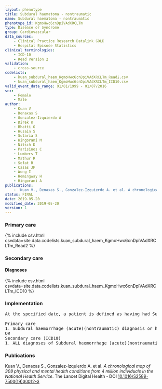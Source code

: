 ```yaml
---
layout: phenotype
title: Subdural haematoma - nontraumatic
name: Subdural haematoma - nontraumatic
phenotype_id: KgmoHwc6cnDpiVAdXRCLTm 
type: Disease or Syndrome
group: Cardiovascular
data_sources: 
    - Clinical Practice Research Datalink GOLD
    - Hospital Episode Statistics
clinical_terminologies: 
    - ICD-10
    - Read Version 2
validation: 
    - cross-source
codelists: 
    - kuan_subdural_haem_KgmoHwc6cnDpiVAdXRCLTm_Read2.csv
    - kuan_subdural_haem_KgmoHwc6cnDpiVAdXRCLTm_ICD10.csv
valid_event_data_range: 01/01/1999 - 01/07/2016
sex: 
    - Female
    - Male
author: 
    - Kuan V
    - Denaxas S
    - Gonzalez-Izquierdo A
    - Direk K
    - Bhatti O
    - Husain S
    - Sutaria S
    - Hingorani M
    - Nitsch D
    - Parisinos C
    - Lumbers T
    - Mathur R
    - Sofat R
    - Casas JP
    - Wong I
    - Hemingway H
    - Hingorani A
publications: 
    - 'Kuan V., Denaxas S., Gonzalez-Izquierdo A. et al. A chronological map of 308 physical and mental health conditions from 4 million individuals in the National Health Service. The Lancet Digital Health - DOI: 10.1016/S2589-7500(19)30012-3' 
status: FINAL
date: 2019-05-20
modified_date: 2019-05-20
version: 1
---
```

### Primary care 
{% include csv.html csvdata=site.data.codelists.kuan_subdural_haem_KgmoHwc6cnDpiVAdXRCLTm_Read2 %}
### Secondary care 
#### Diagnoses 
{% include csv.html csvdata=site.data.codelists.kuan_subdural_haem_KgmoHwc6cnDpiVAdXRCLTm_ICD10 %}
### Implementation 
<pre>At the specified date, a patient is defined as having had Subdural haemorrhage (acute)(nontraumatic) IF they meet the criteria for any of the following on or before the specified date. The earliest date on which the individual meets any of the following criteria on or before the specified date is defined as the first event date:

Primary care
1. Subdural haemorrhage (acute)(nontraumatic) diagnosis or history of diagnosis during a consultation 
OR
Secondary care (ICD10)
1. ALL diagnoses of Subdural haemorrhage (acute)(nontraumatic) or history of diagnosis during a hospitalization</pre> 
 
### Publications 
Kuan V., Denaxas S., Gonzalez-Izquierdo A. et al. _A chronological map of 308 physical and mental health conditions from 4 million individuals in the National Health Service_. The Lancet Digital Health - DOI <a href='https://www.thelancet.com/journals/landig/article/PIIS2589-7500(19)30012-3/fulltext'>10.1016/S2589-7500(19)30012-3</a>